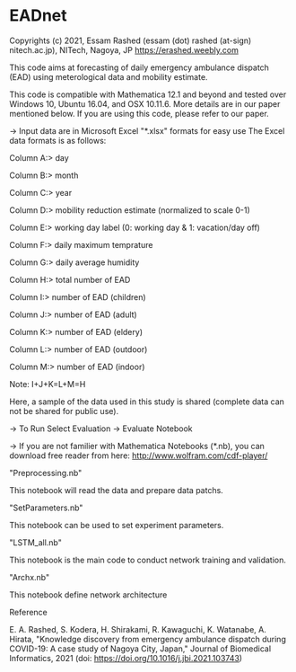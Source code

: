 # EADnet

Copyrights (c) 2021, Essam Rashed (essam (dot) rashed (at-sign) nitech.ac.jp), NITech, Nagoya, JP https://erashed.weebly.com

This code aims at forecasting of daily emergency ambulance dispatch (EAD) using meterological data and mobility estimate. 

This code is compatible with Mathematica 12.1 and beyond and tested over Windows 10, Ubuntu 16.04, and OSX 10.11.6. More details are in our paper mentioned below. If you are using this code, please refer to our paper.

-> Input data are in Microsoft Excel "*.xlsx" formats for easy use
The Excel data formats is as follows:

Column A:> day

Column B:> month

Column C:> year

Column D:> mobility reduction estimate (normalized to scale 0-1)

Column E:> working day label (0: working day & 1: vacation/day off)

Column F:> daily maximum temprature

Column G:> daily average humidity

Column H:> total number of EAD

Column I:> number of EAD (children)

Column J:> number of EAD (adult)

Column K:> number of EAD (eldery)

Column L:> number of EAD (outdoor)

Column M:> number of EAD (indoor)

Note: I+J+K=L+M=H

Here, a sample of the data used in this study is shared (complete data can not be shared for public use).

-> To Run Select Evaluation -> Evaluate Notebook

-> If you are not familier with Mathematica Notebooks (*.nb), you can download free reader from here: http://www.wolfram.com/cdf-player/

"Preprocessing.nb"

This notebook will read the data and prepare data patchs. 

"SetParameters.nb"

This notebook can be used to set experiment parameters.

"LSTM_all.nb"

This notebook is the main code to conduct network training and validation.

"Archx.nb"

This notebook define network architecture


Reference

E. A. Rashed, S. Kodera, H. Shirakami, R. Kawaguchi, K. Watanabe, A. Hirata, "Knowledge discovery from emergency ambulance dispatch during COVID-19: A case study of Nagoya
City, Japan," Journal of Biomedical Informatics, 2021 (doi: https://doi.org/10.1016/j.jbi.2021.103743)
